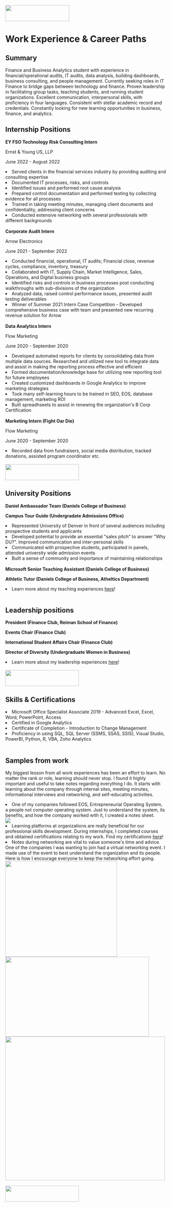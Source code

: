 <a href='https://github.com/Ruchita-Raghu/ruchita-raghu-portfolio'><img src="https://user-images.githubusercontent.com/116829793/202769444-abb1003b-ec31-44b6-bfc5-43f2e9beca1f.png" height=50 width=200> </a>

# Work Experience & Career Paths
<h2> Summary </h2>
Finance and Business Analytics student with experience in financial/operational audits, IT audits, data analysis, building dashboards, business consulting, and people management. Currently seeking roles in IT Finance to bridge gaps between technology and finance. Proven leadership in facilitating group tasks, teaching students, and running student organizations. Excellent communication, interpersonal skills, with proficiency in four languages. Consistent with stellar academic record and credentials. Constantly looking for new learning opportunities in business, finance, and analytics.

<h2> Internship Positions </h2>
<b> EY FSO Technology Risk Consulting Intern </b>
<p> Ernst & Young US, LLP </p>
<p> June 2022 - August 2022 </p>
<li> Served clients in the financial services industry by providing auditing and consulting expertise </li>
<li> Documented IT processes, risks,  and controls </li>
<li> Identified issues and performed root cause analysis </li>
<li> Prepared control documentation and performed testing by collecting evidence for all processes </li>
<li> Trained in taking meeting minutes, managing client documents and confidentiality, addressing client concerns </li>
<li> Conducted extensive networking with several professionals with different backgrounds </li>
<br>
<b> Corporate Audit Intern </b>
<p> Arrow Electronics </p>
<p> June 2021 - September 2022 </p>
<li> Conducted financial, operational, IT audits; Financial close, revenue cycles, compliance, inventory, treasury </li>
<li> Collaborated with IT, Supply Chain, Market Intelligence, Sales, Operations, and Digital business groups </li>
<li> Identified risks and controls in business processes post conducting walkthroughs with sub-divisions of the organization </li>
<li> Analyzed data, raised control performance issues, presented audit testing deliverables </li>
<li> Winner of Summer 2021 Intern Case Competition - Developed comprehensive business case with team and presented new recurring revenue solution for Arrow </li>
<br>
<b> Data Analytics Intern </b>
<p> Flow Marketing </p>
<p> June 2020 - September 2020 </p>
<li> Developed automated reports for clients by consolidating data from multiple data sources. Researched and utilized new tool to integrate data and assist in making the reporting process effective and efficient </li>
<li> Formed documentation/knowledge base for utilizing new reporting tool for future employees </li>
<li> Created customized dashboards in Google Analytics to improve marketing strategies </li>
<li> Took many self-learning hours to be trained in SEO, EOS, database management, marketing ROI </li>
<li> Built spreadhseets to assist in renewing the organization's B Corp Certification </li>
<br>
<b> Marketing Intern (Fight Oar Die) </b>
<p> Flow Marketing </p>
<p> June 2020 - September 2020 </p>
<li> Recorded data from fundraisers, social media distribution, tracked donations, assisted program coordinator etc. </li>
<br>
<a href='https://github.com/Ruchita-Raghu/ruchita-raghu-portfolio/blob/main/Progress%20at%20Work/At%20Work%20experiences.md#work-experience--career-paths'> <img src="https://user-images.githubusercontent.com/116829793/202770254-427e1c4a-1184-4f6c-8a23-73533d674c13.png" height=50 width=230 /> </a>
<h2> University Positions </h2>
<b> Daniel Ambassador Team (Daniels College of Business) </b>
<p> <b> Campus Tour Guide (Undergradate Admissions Office) </b> </p>
<li> Represented University of Denver in front of several audiences including prospective students and applicants </li>
<li> Developed potential to provide an essential "sales pitch" to answer "Why DU?". Improved communication and inter-personal skills </li>
<li> Communicated with prospective students, participated in panels, attended university wide admission events </li>
<li> Built a sense of community and importance of maintaining relationships </li>
<br>
<b> Microsoft Senior Teaching Assistant (Daniels College of Business) </b>
<p> <b> Athletic Tutor (Daniels College of Business, Atheltics Department) </b> </p>
<li> Learn more about my teaching experiences <a href="https://github.com/Ruchita-Raghu/ruchita-raghu-portfolio/blob/main/Teaching%20%26%20Education/Microsoft%20TA%20%26%20Athletic%20Tutor%20Roles.md">here</a>! </li>
<br>
<h2> Leadership positions </h2>
<b> President (Finance Club, Reiman School of Finance) </b>
<p> <b> Events Chair (Finance Club) </b> </p>
<p> <b> International Student Affairs Chair (Finance Club) </b> </p>
<p> <b> Director of Diversity (Undergraduate Women in Business) </b> </p>
<li> Learn more about my leadership experiences <a href="https://github.com/Ruchita-Raghu/ruchita-raghu-portfolio/blob/main/Leadership%20%26%20People%20Management/Student%20Organizations.md">here</a>! </li>
<br>
<a href='https://github.com/Ruchita-Raghu/ruchita-raghu-portfolio/blob/main/Progress%20at%20Work/At%20Work%20experiences.md#work-experience--career-paths'> <img src="https://user-images.githubusercontent.com/116829793/202770254-427e1c4a-1184-4f6c-8a23-73533d674c13.png" height=50 width=230 /> </a>
<h2> Skills & Certifications </h2>
<li> Microsoft Office Specialist Associate 2019 - Advanced Excel, Excel, Word, PowerPoint, Access </li>
<li> Certified in Google Analytics </li>
<li> Certificate of Completion - Introduction to Change Management </li>
<li> Proficiency in using SQL, SQL Server (SSMS, SSAS, SSIS), Visual Studio, PowerBI, Python, R, VBA, Zoho Analytics </li>
<br>
<h2> Samples from work </h2>
<p> My biggest lesson from all work experiences has been an effort to learn. No matter the rank or role, learning should never stop. I found it highly important and useful to take notes regarding everything I do. It starts with learning about the company through internal sites, meeting minutes, informational interviews and networking, and self-educating activities. </p>
<li> One of my companies followed EOS, Entrepreneurial Operating System, a people not computer operating system. Just to understand the system, its benefits, and how the company worked with it, I created a notes sheet. </li>
<img src="https://user-images.githubusercontent.com/116829793/201731952-38f41f90-d0f5-49cb-a649-52ee2ab00272.png">
<li> Learning platforms at organizations are really beneficial for our professional skills development. During internships, I completed courses and obtained certifications relating to my work. Find my certifications <a href="https://github.com/Ruchita-Raghu/ruchita-raghu-portfolio/tree/main/Progress%20at%20Work">here</a>! </li>
<li> Notes during networking are vital to value someone's time and advice. One of the companies I was wanting to join had a virtual networking event. I made use of the event to best understand the organization and its people. Here is how I encourage everyone to keep the networking effort going. </li>
<img src="https://user-images.githubusercontent.com/116829793/201734814-4ef17f72-204a-41f8-91d4-b609bb889fac.png" height="300" width="350">
<img src="https://user-images.githubusercontent.com/116829793/201734989-8ac477df-9bb2-4ff6-ad53-b62a9ba09fed.png" height="250" width="450">
<img src="https://user-images.githubusercontent.com/116829793/201735794-b8e030f1-ee40-4795-b460-e96c27de6768.png" height="450" width="500">
<br>
<br>
<a href='https://github.com/Ruchita-Raghu/ruchita-raghu-portfolio/blob/main/Progress%20at%20Work/At%20Work%20experiences.md#work-experience--career-paths'> <img src="https://user-images.githubusercontent.com/116829793/202770254-427e1c4a-1184-4f6c-8a23-73533d674c13.png" height=50 width=230 /> </a>







